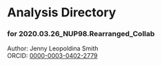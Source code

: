 # Analysis Directory 
### for 2020.03.26_NUP98.Rearranged_Collab
Author: Jenny Leopoldina Smith<br>
ORCID: [0000-0003-0402-2779](https://orcid.org/0000-0003-0402-2779)
<br>